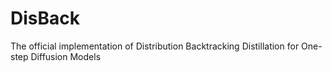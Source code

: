 # DisBack
The official implementation of Distribution Backtracking Distillation for One-step Diffusion Models

